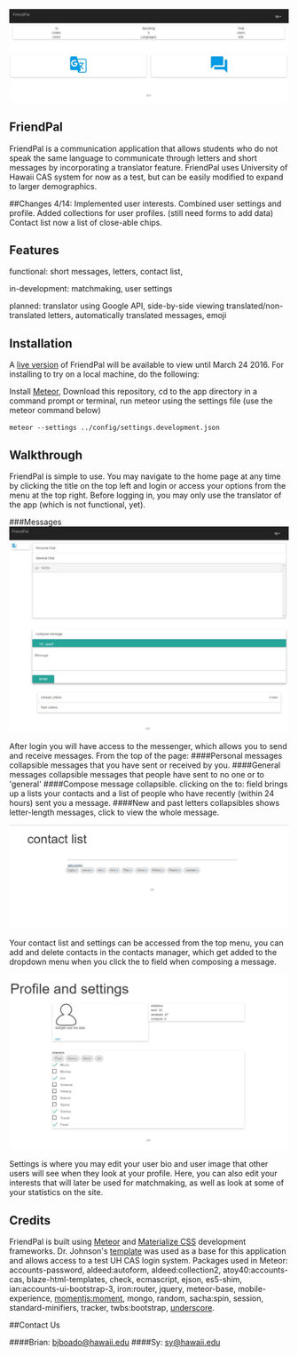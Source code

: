 ![](Home.JPG)

## FriendPal
FriendPal is a communication application that allows students who do not speak the same language to communicate
through letters and short messages by incorporating a translator feature. FriendPal uses University of Hawaii CAS system
for now as a test, but can be easily modified to expand to larger demographics.

##Changes
4/14:
Implemented user interests.
Combined user settings and profile.
Added collections for user profiles. (still need forms to add data)
Contact list now a list of close-able chips.

## Features
functional:
short messages,
letters,
contact list,

in-development:
matchmaking,
user settings

planned:
translator using Google API,
side-by-side viewing translated/non-translated letters,
automatically translated messages,
emoji

## Installation
A [live version](http://www.friendpal.meteor.com) of FriendPal will be available to view until March 24 2016. For
installing to try on a local machine, do the following:

Install [Meteor](https://www.meteor.com/),
Download this repository,
cd to the app directory in a command prompt or terminal,
run meteor using the settings file (use the meteor command below)

```
meteor --settings ../config/settings.development.json
```

## Walkthrough
FriendPal is simple to use. You may navigate to the home page at any time by clicking the title on the top left and login
or access your options from the menu at the top right. Before logging in, you may only use the translator
of the app (which is not functional, yet).

###Messages
![](Messenger.JPG)

After login you will have access to the messenger, which allows you to send and receive messages.
From the top of the page:
####Personal messages collapsible
messages that you have sent or received by you.
####General messages collapsible
messages that people have sent to no one or to 'general'
####Compose message collapsible.
clicking on the to: field brings up a lists your contacts and a list of people who have recently (within 24 hours) sent you a message.
####New and past letters collapsibles
shows letter-length messages, click to view the whole message.

![](Contacts.JPG)

Your contact list and settings can be accessed from the top menu, you can add and delete contacts in the contacts manager, which get added to the dropdown menu when you click the to field when composing a message.

![](Settings.JPG)

Settings is where you may edit your user bio and user image that other users will see when they look at your profile. Here, you can also edit your interests that will later be used for matchmaking, as well as look at some of your statistics on the site.

## Credits
FriendPal is built using [Meteor](https://www.meteor.com/) and [Materialize CSS](http://materializecss.com/)
development frameworks.
Dr. Johnson's [template](https://githu.com/ics-software-engineering/meteor-example-uh-cas) was used as a base
for this application and allows access to a test UH CAS login system.
Packages used in Meteor: accounts-password, aldeed:autoform, aldeed:collection2, atoy40:accounts-cas,
blaze-html-templates, check, ecmascript, ejson, es5-shim, ian:accounts-ui-bootstrap-3, iron:router, jquery,
meteor-base, mobile-experience, [momentjs:moment](http://momentjs.com), mongo, random, sacha:spin, session, standard-minifiers, tracker,
twbs:bootstrap, [underscore](http://underscorejs.org/).

##Contact Us

####Brian: bjboado@hawaii.edu
####Sy:    sy@hawaii.edu